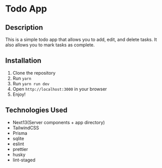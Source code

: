 # Todo App

## Description

This is a simple todo app that allows you to add, edit, and delete tasks. It also allows you to mark
tasks as complete.

## Installation

1. Clone the repository
2. Run `yarn`
3. Run `yarn run dev`
4. Open `http://localhost:3000` in your browser
5. Enjoy!

## Technologies Used

- Next13(Server components + app directory)
- TailwindCSS
- Prisma
- sqlite
- eslint
- prettier
- husky
- lint-staged
